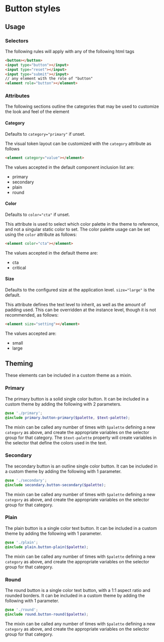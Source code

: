 # Button styles

## Usage

### Selectors

The following rules will apply with any of the following html tags

```html
<button></button>
<input type="button"></input>
<input type="reset"></input>
<input type="submit"></input>
// any element with the role of "button"
<element role="button"></element>
```

### Attributes

The following sections outline the categories that may be used to customize the look and feel of the element

#### Category

Defaults to `category="primary"` if unset.

The visual token layout can be customized with the `category` attribute as follows

```html
<element category="value"></element>
```

The values accepted in the default component inclusion list are:

- primary
- secondary
- plain
- round

#### Color

Defaults to `color="cta"` if unset.

This attribute is used to select which color palette in the theme to reference, and not a singular static color to set. The color palette usage can be set using the `color` attribute as follows:

```html
<element color="cta"></element>
```

The values accepted in the default theme are:

- cta
- critical

#### Size

Defaults to the configured size at the application level. `size="large"` is the default.

This attribute defines the text level to inherit, as well as the amount of padding used. This can be overridden at the instance level, though it is not recommended, as follows:

```html
<element size="setting"></element>
```

The values accepted are:

- small
- large

## Theming

These elements can be included in a custom theme as a mixin.

### Primary

The primary button is a solid single color button. It can be included in a custom theme by adding the following with 2 parameters.

```scss
@use './primary';
@include primary.button-primary($palette, $text-palette);
```

The mixin can be called any number of times with `$palette` defining a new `category` as above, and create the appropriate variables on the selector group for that category. The `$text-palette` property will create variables in the selector that define the colors used in the text.

### Secondary

The secondary button is an outline single color button. It can be included in a custom theme by adding the following with 1 parameter.

```scss
@use './secondary';
@include secondary.button-secondary($palette);
```

The mixin can be called any number of times with `$palette` defining a new `category` as above, and create the appropriate variables on the selector group for that category.

### Plain

The plain button is a single color text button. It can be included in a custom theme by adding the following with 1 parameter.

```scss
@use './plain';
@include plain.button-plain($palette);
```

The mixin can be called any number of times with `$palette` defining a new `category` as above, and create the appropriate variables on the selector group for that category.

### Round

The round button is a single color text button, with a 1:1 aspect ratio and rounded borders. It can be included in a custom theme by adding the following with 1 parameter.

```scss
@use './round';
@include round.button-round($palette);
```

The mixin can be called any number of times with `$palette` defining a new `category` as above, and create the appropriate variables on the selector group for that category.

